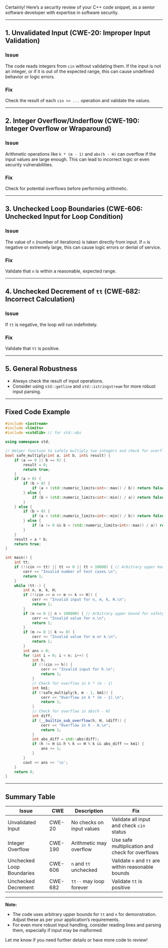 Certainly! Here’s a security review of your C++ code snippet, as a senior software developer with expertise in software security.

---

## 1. **Unvalidated Input (CWE-20: Improper Input Validation)**

### **Issue**
The code reads integers from `cin` without validating them. If the input is not an integer, or if it is out of the expected range, this can cause undefined behavior or logic errors.

### **Fix**
Check the result of each `cin >> ...` operation and validate the values.

---

## 2. **Integer Overflow/Underflow (CWE-190: Integer Overflow or Wraparound)**

### **Issue**
Arithmetic operations like `k * (m - 1)` and `abs(h - H)` can overflow if the input values are large enough. This can lead to incorrect logic or even security vulnerabilities.

### **Fix**
Check for potential overflows before performing arithmetic.

---

## 3. **Unchecked Loop Boundaries (CWE-606: Unchecked Input for Loop Condition)**

### **Issue**
The value of `n` (number of iterations) is taken directly from input. If `n` is negative or extremely large, this can cause logic errors or denial of service.

### **Fix**
Validate that `n` is within a reasonable, expected range.

---

## 4. **Unchecked Decrement of `tt` (CWE-682: Incorrect Calculation)**

### **Issue**
If `tt` is negative, the loop will run indefinitely.

### **Fix**
Validate that `tt` is positive.

---

## 5. **General Robustness**

- Always check the result of input operations.
- Consider using `std::getline` and `std::istringstream` for more robust input parsing.

---

## **Fixed Code Example**

```cpp
#include <iostream>
#include <limits>
#include <cstdlib> // for std::abs

using namespace std;

// Helper function to safely multiply two integers and check for overflow
bool safe_multiply(int a, int b, int& result) {
    if (a == 0 || b == 0) {
        result = 0;
        return true;
    }
    if (a > 0) {
        if (b > 0) {
            if (a > (std::numeric_limits<int>::max() / b)) return false;
        } else {
            if (b < (std::numeric_limits<int>::min() / a)) return false;
        }
    } else {
        if (b > 0) {
            if (a < (std::numeric_limits<int>::min() / b)) return false;
        } else {
            if (a != 0 && b < (std::numeric_limits<int>::max() / a)) return false;
        }
    }
    result = a * b;
    return true;
}

int main() {
    int tt;
    if (!(cin >> tt) || tt <= 0 || tt > 10000) { // Arbitrary upper bound for safety
        cerr << "Invalid number of test cases.\n";
        return 1;
    }
    while (tt--) {
        int n, m, k, H;
        if (!(cin >> n >> m >> k >> H)) {
            cerr << "Invalid input for n, m, k, H.\n";
            return 1;
        }
        if (n <= 0 || n > 100000) { // Arbitrary upper bound for safety
            cerr << "Invalid value for n.\n";
            return 1;
        }
        if (m <= 0 || k <= 0) {
            cerr << "Invalid value for m or k.\n";
            return 1;
        }
        int ans = 0;
        for (int i = 0; i < n; i++) {
            int h;
            if (!(cin >> h)) {
                cerr << "Invalid input for h.\n";
                return 1;
            }
            // Check for overflow in k * (m - 1)
            int km1;
            if (!safe_multiply(k, m - 1, km1)) {
                cerr << "Overflow in k * (m - 1).\n";
                return 1;
            }
            // Check for overflow in abs(h - H)
            int diff;
            if (__builtin_sub_overflow(h, H, &diff)) {
                cerr << "Overflow in h - H.\n";
                return 1;
            }
            int abs_diff = std::abs(diff);
            if (h != H && h % k == H % k && abs_diff <= km1) {
                ans += 1;
            }
        }
        cout << ans << '\n';
    }
    return 0;
}
```

---

## **Summary Table**

| Issue | CWE | Description | Fix |
|-------|-----|-------------|-----|
| Unvalidated Input | CWE-20 | No checks on input values | Validate all input and check `cin` status |
| Integer Overflow | CWE-190 | Arithmetic may overflow | Use safe multiplication and check for overflows |
| Unchecked Loop Boundaries | CWE-606 | `n` and `tt` unchecked | Validate `n` and `tt` are within reasonable bounds |
| Unchecked Decrement | CWE-682 | `tt--` may loop forever | Validate `tt` is positive |

---

**Note:**  
- The code uses arbitrary upper bounds for `tt` and `n` for demonstration. Adjust these as per your application’s requirements.
- For even more robust input handling, consider reading lines and parsing them, especially if input may be malformed.

Let me know if you need further details or have more code to review!
